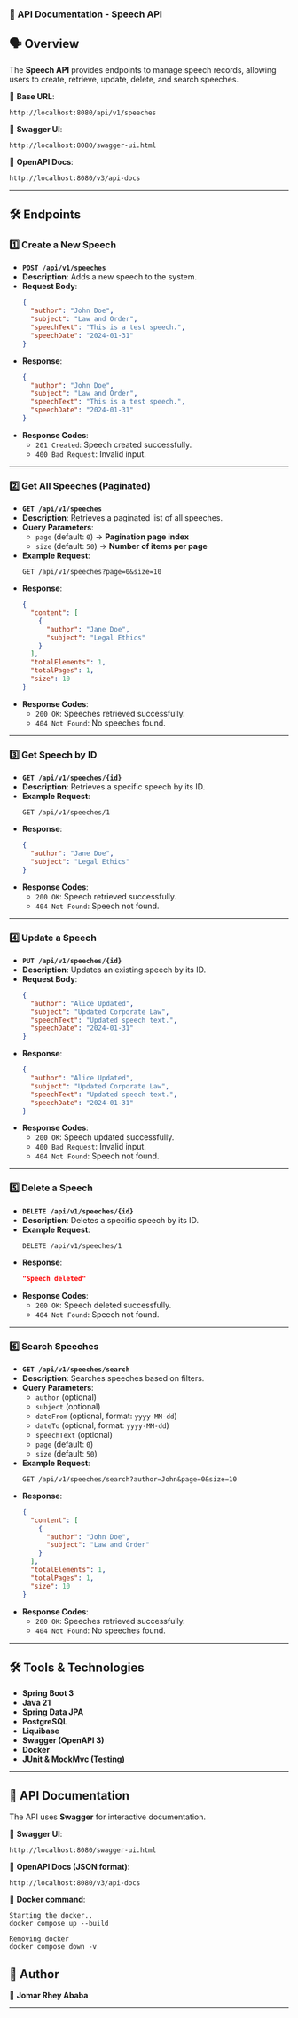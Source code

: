 ### 📌 **API Documentation - Speech API**

## **🗣️ Overview**

The **Speech API** provides endpoints to manage speech records, allowing users to create, retrieve,
update, delete, and search speeches.

📌 **Base URL**:

```
http://localhost:8080/api/v1/speeches
```

📌 **Swagger UI**:

```
http://localhost:8080/swagger-ui.html
```

📌 **OpenAPI Docs**:

```
http://localhost:8080/v3/api-docs
```

---

## **🛠️ Endpoints**

### **1️⃣ Create a New Speech**

- **`POST /api/v1/speeches`**
- **Description**: Adds a new speech to the system.
- **Request Body**:
  ```json
  {
    "author": "John Doe",
    "subject": "Law and Order",
    "speechText": "This is a test speech.",
    "speechDate": "2024-01-31"
  }
  ```
- **Response**:
  ```json
  {
    "author": "John Doe",
    "subject": "Law and Order",
    "speechText": "This is a test speech.",
    "speechDate": "2024-01-31"
  }
  ```
- **Response Codes**:
    - `201 Created`: Speech created successfully.
    - `400 Bad Request`: Invalid input.

---

### **2️⃣ Get All Speeches (Paginated)**

- **`GET /api/v1/speeches`**
- **Description**: Retrieves a paginated list of all speeches.
- **Query Parameters**:
    - `page` (default: `0`) → **Pagination page index**
    - `size` (default: `50`) → **Number of items per page**
- **Example Request**:
  ```
  GET /api/v1/speeches?page=0&size=10
  ```
- **Response**:
  ```json
  {
    "content": [
      {
        "author": "Jane Doe",
        "subject": "Legal Ethics"
      }
    ],
    "totalElements": 1,
    "totalPages": 1,
    "size": 10
  }
  ```
- **Response Codes**:
    - `200 OK`: Speeches retrieved successfully.
    - `404 Not Found`: No speeches found.

---

### **3️⃣ Get Speech by ID**

- **`GET /api/v1/speeches/{id}`**
- **Description**: Retrieves a specific speech by its ID.
- **Example Request**:
  ```
  GET /api/v1/speeches/1
  ```
- **Response**:
  ```json
  {
    "author": "Jane Doe",
    "subject": "Legal Ethics"
  }
  ```
- **Response Codes**:
    - `200 OK`: Speech retrieved successfully.
    - `404 Not Found`: Speech not found.

---

### **4️⃣ Update a Speech**

- **`PUT /api/v1/speeches/{id}`**
- **Description**: Updates an existing speech by its ID.
- **Request Body**:
  ```json
  {
    "author": "Alice Updated",
    "subject": "Updated Corporate Law",
    "speechText": "Updated speech text.",
    "speechDate": "2024-01-31"
  }
  ```
- **Response**:
  ```json
  {
    "author": "Alice Updated",
    "subject": "Updated Corporate Law",
    "speechText": "Updated speech text.",
    "speechDate": "2024-01-31"
  }
  ```
- **Response Codes**:
    - `200 OK`: Speech updated successfully.
    - `400 Bad Request`: Invalid input.
    - `404 Not Found`: Speech not found.

---

### **5️⃣ Delete a Speech**

- **`DELETE /api/v1/speeches/{id}`**
- **Description**: Deletes a specific speech by its ID.
- **Example Request**:
  ```
  DELETE /api/v1/speeches/1
  ```
- **Response**:
  ```json
  "Speech deleted"
  ```
- **Response Codes**:
    - `200 OK`: Speech deleted successfully.
    - `404 Not Found`: Speech not found.

---

### **6️⃣ Search Speeches**

- **`GET /api/v1/speeches/search`**
- **Description**: Searches speeches based on filters.
- **Query Parameters**:
    - `author` (optional)
    - `subject` (optional)
    - `dateFrom` (optional, format: `yyyy-MM-dd`)
    - `dateTo` (optional, format: `yyyy-MM-dd`)
    - `speechText` (optional)
    - `page` (default: `0`)
    - `size` (default: `50`)
- **Example Request**:
  ```
  GET /api/v1/speeches/search?author=John&page=0&size=10
  ```
- **Response**:
  ```json
  {
    "content": [
      {
        "author": "John Doe",
        "subject": "Law and Order"
      }
    ],
    "totalElements": 1,
    "totalPages": 1,
    "size": 10
  }
  ```
- **Response Codes**:
    - `200 OK`: Speeches retrieved successfully.
    - `404 Not Found`: No speeches found.

---

## **🛠️ Tools & Technologies**

- **Spring Boot 3**
- **Java 21**
- **Spring Data JPA**
- **PostgreSQL**
- **Liquibase**
- **Swagger (OpenAPI 3)**
- **Docker**
- **JUnit & MockMvc (Testing)**

---

## **🔗 API Documentation**

The API uses **Swagger** for interactive documentation.

📌 **Swagger UI**:

```
http://localhost:8080/swagger-ui.html
```

📌 **OpenAPI Docs (JSON format)**:

```
http://localhost:8080/v3/api-docs
```

📌 **Docker command**:

```
Starting the docker..
docker compose up --build

Removing docker
docker compose down -v

```

## **🚀 Author**

👤 **Jomar Rhey Ababa**

---